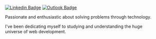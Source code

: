 [![Linkedin Badge](https://img.shields.io/badge/-Enzo%20Marzo-blue?style=flat-square&logo=Linkedin&logoColor=white&link=https://www.linkedin.com/in/enzocmarzo/)](https://www.linkedin.com/in/enzocmarzo/)
[![Outlook Badge](https://img.shields.io/badge/enzomarzo@hotmail.com-0078D4?style=flat-square&logo=microsoft-outlook&logoColor=white&link=maito:enzomarzo@hotmail.com)](maito:enzomarzo@hotmail.com)

Passionate and enthusiastic about solving problems through technology.

I've been dedicating myself to studying and understanding the huge universe of web development.

